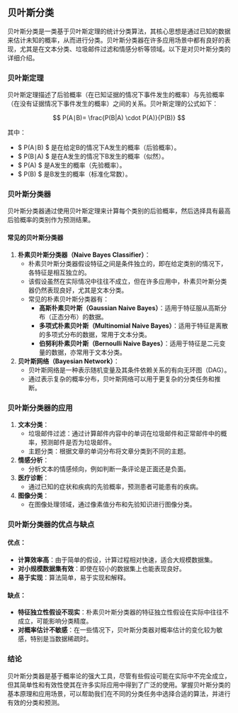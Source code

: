 ## 贝叶斯分类

贝叶斯分类是一类基于贝叶斯定理的统计分类算法，其核心思想是通过已知的数据来估计未知的概率，从而进行分类。贝叶斯分类器在许多应用场景中都有良好的表现，尤其是在文本分类、垃圾邮件过滤和情感分析等领域。以下是对贝叶斯分类的详细介绍。

### 贝叶斯定理

贝叶斯定理描述了后验概率（在已知证据的情况下事件发生的概率）与先验概率（在没有证据情况下事件发生的概率）之间的关系。贝叶斯定理的公式如下：

$$
P(A∣B)= \frac{P(B|A) \cdot P(A)}{P(B)}
$$

其中：

- $ P(A∣B) $  是在给定B的情况下A发生的概率（后验概率）。
- $  P(B∣A) $ 是在A发生的情况下B发生的概率（似然）。
- $  P(A) $ 是A发生的概率（先验概率）。
- $  P(B) $  是B发生的概率（标准化常数）。

### 贝叶斯分类器

贝叶斯分类器通过使用贝叶斯定理来计算每个类别的后验概率，然后选择具有最高后验概率的类别作为预测结果。

#### 常见的贝叶斯分类器

1. **朴素贝叶斯分类器（Naive Bayes Classifier）**：
   - 朴素贝叶斯分类器假设特征之间是条件独立的，即在给定类别的情况下，各特征是相互独立的。
   - 该假设虽然在实际情况中往往不成立，但在许多应用中，朴素贝叶斯分类器仍然表现良好，尤其是文本分类。
   - 常见的朴素贝叶斯分类器有：
     - **高斯朴素贝叶斯（Gaussian Naive Bayes）**：适用于特征服从高斯分布（正态分布）的数据。
     - **多项式朴素贝叶斯（Multinomial Naive Bayes）**：适用于特征是离散的多项式分布的数据，常用于文本分类。
     - **伯努利朴素贝叶斯（Bernoulli Naive Bayes）**：适用于特征是二元变量的数据，亦常用于文本分类。
2. **贝叶斯网络（Bayesian Network）**：
   - 贝叶斯网络是一种表示随机变量及其条件依赖关系的有向无环图（DAG）。
   - 通过表示复杂的概率分布，贝叶斯网络可以用于更复杂的分类任务和推断。

### 贝叶斯分类器的应用

1. **文本分类**：
   - 垃圾邮件过滤：通过计算邮件内容中的单词在垃圾邮件和正常邮件中的概率，预测邮件是否为垃圾邮件。
   - 主题分类：根据文章的单词分布将文章分类到不同的主题。
2. **情感分析**：
   - 分析文本的情感倾向，例如判断一条评论是正面还是负面。
3. **医疗诊断**：
   - 通过已知的症状和疾病的先验概率，预测患者可能患有的疾病。
4. **图像分类**：
   - 在图像处理领域，通过像素值分布和先验知识进行图像分类。

### 贝叶斯分类器的优点与缺点

#### 优点：

- **计算效率高**：由于简单的假设，计算过程相对快速，适合大规模数据集。
- **对小规模数据集有效**：即使在较小的数据集上也能表现良好。
- **易于实现**：算法简单，易于实现和解释。

#### 缺点：

- **特征独立性假设不现实**：朴素贝叶斯分类器的特征独立性假设在实际中往往不成立，可能影响分类精度。
- **对概率估计不敏感**：在一些情况下，贝叶斯分类器对概率估计的变化较为敏感，特别是当数据稀疏时。

### 结论

贝叶斯分类器是基于概率论的强大工具，尽管有些假设可能在实际中不完全成立，但其简单性和有效性使其在许多实际应用中得到了广泛的使用。掌握贝叶斯分类的基本原理和应用场景，可以帮助我们在不同的分类任务中选择合适的算法，并进行有效的分类和预测。
